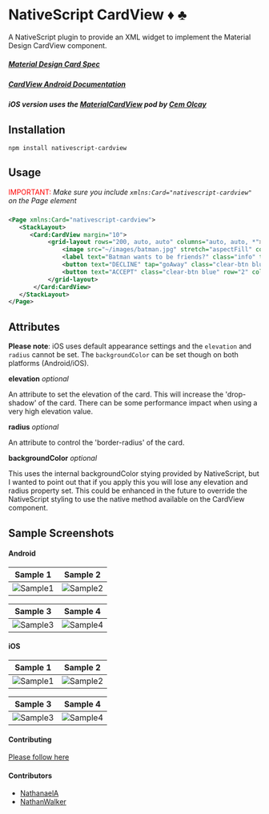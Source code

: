 ﻿# NativeScript CardView :diamonds: :clubs:

A NativeScript plugin to provide an XML widget to implement the Material Design CardView component.

##### [Material Design Card Spec](https://www.google.com/design/spec/components/cards.html)
##### [CardView Android Documentation](http://developer.android.com/intl/zh-tw/reference/android/support/v7/widget/CardView.html) 
##### iOS version uses the [MaterialCardView](https://cocoapods.org/pods/MaterialCardView) pod by [Cem Olcay](https://github.com/cemolcay)


## Installation
`npm install nativescript-cardview`

## Usage

 <span style="color:red">IMPORTANT: </span>*Make sure you include `xmlns:Card="nativescript-cardview"` on the Page element*

###
```XML
<Page xmlns:Card="nativescript-cardview">
   <StackLayout>     
      <Card:CardView margin="10">
           <grid-layout rows="200, auto, auto" columns="auto, auto, *">
               <image src="~/images/batman.jpg" stretch="aspectFill" colSpan="3" row="0" />
               <label text="Batman wants to be friends?" class="info" textWrap="true" row="1" colSpan="3" />          
               <button text="DECLINE" tap="goAway" class="clear-btn blue" row="2" col="0" />
               <button text="ACCEPT" class="clear-btn blue" row="2" col="1" />
           </grid-layout>
       </Card:CardView>
   </StackLayout>
</Page>
```

## Attributes

**Please note**: iOS uses default appearance settings and the `elevation` and `radius` cannot be set. The `backgroundColor` can be set though on both platforms (Android/iOS).

**elevation** *optional*

 An attribute to set the elevation of the card. This will increase the 'drop-shadow' of the card.
There can be some performance impact when using a very high elevation value.

**radius** *optional*

An attribute to control the 'border-radius' of the card.

**backgroundColor** *optional*

This uses the internal backgroundColor stying provided by NativeScript, but I wanted to point out that if you apply this
you will lose any elevation and radius property set. This could be enhanced in the future to override the NativeScript styling
to use the native method available on the CardView component.

## Sample Screenshots

#### Android

Sample 1 |  Sample 2
-------- | ---------
![Sample1](screenshots/sample_card1.png) | ![Sample2](screenshots/sample_card2.png)

Sample 3 | Sample 4
-------- | -------
![Sample3](screenshots/sample_card3.png) | ![Sample4](screenshots/sample_card4.png)

#### iOS

Sample 1 |  Sample 2
-------- | ---------
![Sample1](screenshots/sample_card1_ios.png) | ![Sample2](screenshots/sample_card2_ios.png)

Sample 3 | Sample 4
-------- | -------
![Sample3](screenshots/sample_card3_ios.png) | ![Sample4](screenshots/sample_card4_ios.png)

#### Contributing
[Please follow here](https://github.com/bradmartin/nativescript-cardview/blob/master/CONTRIBUTING.md)

#### Contributors
- [NathanaelA](https://github.com/NathanaelA)
- [NathanWalker](https://github.com/NathanWalker)
